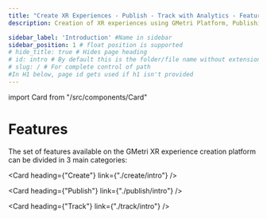 ```yaml
---
title: "Create XR Experiences - Publish - Track with Analytics - Features of GMetri Platform"
description: Creation of XR experiences using GMetri Platform, Publishing the experiences, Tracking with Analytics - Features of GMetri XR Platform - GMetri Documentation

sidebar_label: 'Introduction' #Name in sidebar
sidebar_position: 1 # float position is supported
# hide_title: true # Hides page heading
# id: intro # By default this is the folder/file name without extension
# slug: / # For complete control of path
#In H1 below, page id gets used if h1 isn't provided
---
```

import Card from "/src/components/Card"

# Features

The set of features available on the GMetri XR experience creation platform can be divided in 3 main categories:

<Card heading={"Create"} link={"./create/intro"} />

<Card heading={"Publish"} link={"./publish/intro"} />

<Card heading={"Track"} link={"./track/intro"} />
